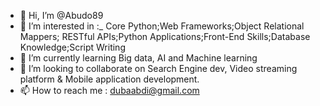 - 👋 Hi, I’m @Abudo89
- 👀 I’m interested in :_ Core Python;Web Frameworks;Object Relational Mappers; RESTful APIs;Python Applications;Front-End Skills;Database Knowledge;Script Writing
- 🌱 I’m currently learning Big data, AI and Machine learning 
- 💞️ I’m looking to collaborate on Search Engine dev, Video streaming platform & Mobile application development.
- 📫 How to reach me : dubaabdi@gmail.com 


